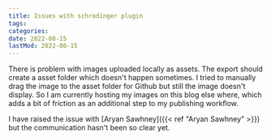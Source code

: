 ```yaml
---
title: Issues with schrodinger plugin
tags:
categories:
date: 2022-08-15
lastMod: 2022-08-15
---
```

There is problem with images uploaded locally as assets. The export should create a asset folder which doesn't happen sometimes. I tried to manually drag the image to the asset folder for Github but still the image doesn't display. So I am currently hosting my images on this blog else where, which adds a bit of friction as an additional step to my publishing workflow.

I have raised the issue with [Aryan Sawhney]({{< ref "Aryan Sawhney" >}}) but the communication hasn't been so clear yet.
